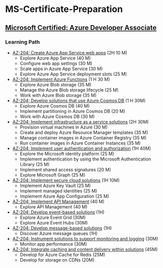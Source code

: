 # MS-Certificate-Preparation

## [Microsoft Certified: Azure Developer Associate](https://docs.microsoft.com/en-us/certifications/azure-developer/)

### Learning Path
 
- [AZ-204: Create Azure App Service web apps](https://docs.microsoft.com/en-us/learn/paths/create-azure-app-service-web-apps/) (2H 10 M)
  - Explore Azure App Service (40 M)
  - Configure web app settings (30 M)
  - Scale apps in Azure App Service (30 M)
  - Explore Azure App Service deployment slots (25 M)
- [AZ-204: Implement Azure Functions](https://docs.microsoft.com/en-us/learn/paths/implement-azure-functions/) (1 H 30 M)
  - Explore Azure Blob storage (35 M)
  - Manage the Azure Blob storage lifecycle (25 M)
  - Work with Azure Blob storage (35 M)
- [AZ-204: Develop solutions that use Azure Cosmos DB](https://docs.microsoft.com/en-us/learn/paths/az-204-develop-solutions-that-use-azure-cosmos-db/) (1 H 30M)
  - Explore Azure Cosmos DB (40 M)
  - Implement partitioning in Azure Cosmos DB (20 M)
  - Work with Azure Cosmos DB (30 M)
- [AZ-204: Implement infrastructure as a service solutions](https://docs.microsoft.com/en-us/learn/paths/az-204-implement-iaas-solutions/) (2H 30M)
  - Provision virtual machines in Azure (30 M)
  - Create and deploy Azure Resource Manager templates (35 M)
  - Manage container images in Azure Container Registry (35 M)
  - Run container images in Azure Container Instances (35 M)
- [AZ-204: Implement user authentication and authorization](https://docs.microsoft.com/en-us/learn/paths/az-204-implement-authentication-authorization/) (1H 40M)
  - Explore the Microsoft identity platform (25 M)
  - Implement authentication by using the Microsoft Authentication Library (25 M)
  - Implement shared access signatures (20 M)
  - Explore Microsoft Graph (25 M)
- [AZ-204: Implement secure cloud solutions](https://docs.microsoft.com/en-us/learn/paths/az-204-implement-secure-cloud-solutions/) (1H 10M)
  - Implement Azure Key Vault (25 M)
  - Implement managed identities (25 M)
  - Implement Azure App Configuration (25 M)
- [AZ-204: Implement API Management](https://docs.microsoft.com/en-us/learn/paths/az-204-implement-api-management/) (40 M)
  - Explore API Management (40 M)
- [AZ-204: Develop event-based solutions](https://docs.microsoft.com/en-us/learn/paths/az-204-develop-event-based-solutions/) (1H)
  - Explore Azure Event Grid (30M)
  - Explore Azure Event Hubs (30M)
- [AZ-204: Develop message-based solutions](https://docs.microsoft.com/en-us/learn/paths/az-204-develop-message-based-solutions/) (1H)
  - Discover Azure message queues (1H)
- [AZ-204: Instrument solutions to support monitoring and logging](https://docs.microsoft.com/en-us/learn/paths/az-204-instrument-solutions-support-monitoring-logging/) (30M)
  - Monitor app performance (30M)
- [AZ-204: Integrate caching and content delivery within solutions](https://docs.microsoft.com/en-us/learn/paths/az-204-integrate-caching-content-delivery-within-solutions/) (45M)
  - Develop for Azure Cache for Redis (25M)
  - Develop for storage on CDNs (20M)
